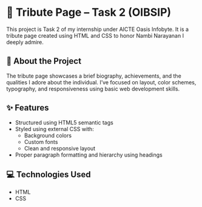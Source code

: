 # 🙌 Tribute Page – Task 2 (OIBSIP)

This project is Task 2 of my internship under AICTE Oasis Infobyte. It is a tribute page created using HTML and CSS to honor Nambi Narayanan I deeply admire.

## 👤 About the Project

The tribute page showcases a brief biography, achievements, and the qualities I adore about the individual. I’ve focused on layout, color schemes, typography, and responsiveness using basic web development skills.

## ✨ Features

- Structured using HTML5 semantic tags
- Styled using external CSS with:
  - Background colors
  - Custom fonts
  - Clean and responsive layout
- Proper paragraph formatting and hierarchy using headings

## 💻 Technologies Used

- HTML
- CSS
